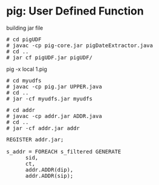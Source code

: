 # pig: User Defined Function

building jar file

<pre>
# cd pigUDF
# javac -cp pig-core.jar pigDateExtractor.java
# cd ..
# jar cf pigUDF.jar pigUDF/
</pre>

pig -x local 1.pig

<pre>
# cd myudfs
# javac -cp pig.jar UPPER.java
# cd ..
# jar -cf myudfs.jar myudfs
</pre>


<pre>
# cd addr
# javac -cp addr.jar ADDR.java
# cd ..
# jar -cf addr.jar addr
</pre>

<pre>
REGISTER addr.jar;

s_addr = FOREACH s_filtered GENERATE
      sid,
      ct,
      addr.ADDR(dip),
      addr.ADDR(sip);
</pre>

